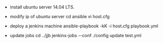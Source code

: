 * install ubuntu server 14.04 LTS.

* modify ip of ubuntu server
cd ansible
vi host.cfg

* deploy a jenkins machine
ansible-playbook -kK -i host.cfg playbook.yml 

* update jobs
cd ../jjb
jenkins-jobs --conf ./config update test.yml
